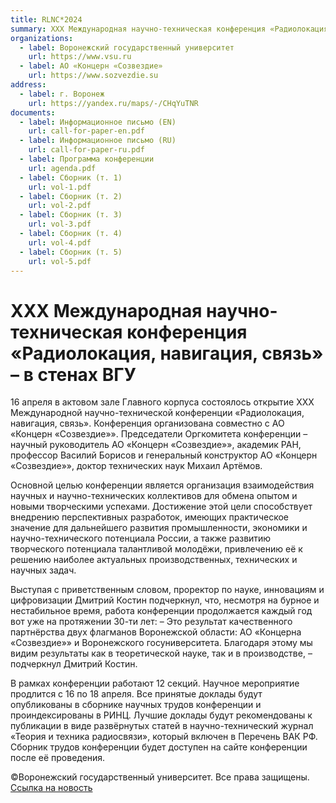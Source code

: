 ```yaml
---
title: RLNC*2024
summary: ХХХ Международная научно-техническая конференция «Радиолокация, навигация, связь»
organizations:
  - label: Воронежский государственный университет
    url: https://www.vsu.ru
  - label: АО «Концерн «Созвездие»
    url: https://www.sozvezdie.su
address:
  - label: г. Воронеж
    url: https://yandex.ru/maps/-/CHqYuTNR
documents:
  - label: Информационное письмо (EN)
    url: call-for-paper-en.pdf
  - label: Информационное письмо (RU)
    url: call-for-paper-ru.pdf
  - label: Программа конференции
    url: agenda.pdf
  - label: Сборник (т. 1)
    url: vol-1.pdf
  - label: Сборник (т. 2)
    url: vol-2.pdf
  - label: Сборник (т. 3)
    url: vol-3.pdf
  - label: Сборник (т. 4)
    url: vol-4.pdf
  - label: Сборник (т. 5)
    url: vol-5.pdf
---
```


# ХХХ Международная научно-техническая конференция «Радиолокация, навигация, связь» – в стенах ВГУ

16 апреля в актовом зале Главного корпуса состоялось открытие ХХХ Международной научно-технической конференции «Радиолокация, навигация, связь». Конференция организована совместно с АО «Концерн «Созвездие»». Председатели Оргкомитета конференции – научный руководитель АО «Концерн «Созвездие»», академик РАН, профессор Василий Борисов и генеральный конструктор АО «Концерн «Созвездие»», доктор технических наук Михаил Артёмов.

Основной целью конференции является организация взаимодействия научных и научно-технических коллективов для обмена опытом и новыми творческими успехами. Достижение этой цели способствует внедрению перспективных разработок, имеющих практическое значение для дальнейшего развития промышленности, экономики и научно-технического потенциала России, а также развитию творческого потенциала талантливой молодёжи, привлечению её к решению наиболее актуальных производственных, технических и научных задач.

Выступая с приветственным словом, проректор по науке, инновациям и цифровизации Дмитрий Костин подчеркнул, что, несмотря на бурное и нестабильное время, работа конференции продолжается каждый год вот уже на протяжении 30-ти лет: – Это результат качественного партнёрства двух флагманов Воронежской области: АО «Концерна «Созвездие»» и Воронежского госуниверситета. Благодаря этому мы видим результаты как в теоретической науке, так и в производстве, – подчеркнул Дмитрий Костин.

В рамках конференции работают 12 секций. Научное мероприятие продлится с 16 по 18 апреля. Все принятые доклады будут опубликованы в сборнике научных трудов конференции и проиндексированы в РИНЦ. Лучшие доклады будут рекомендованы к публикации в виде развёрнутых статей в научно-технический журнал «Теория и техника радиосвязи», который включен в Перечень ВАК РФ. Сборник трудов конференции будет доступен на сайте конференции после её проведения.

©Воронежский государственный университет. Все права защищены. [Ссылка на новость](https://www.vsu.ru/ru/news/feed/2024/04/17932)
